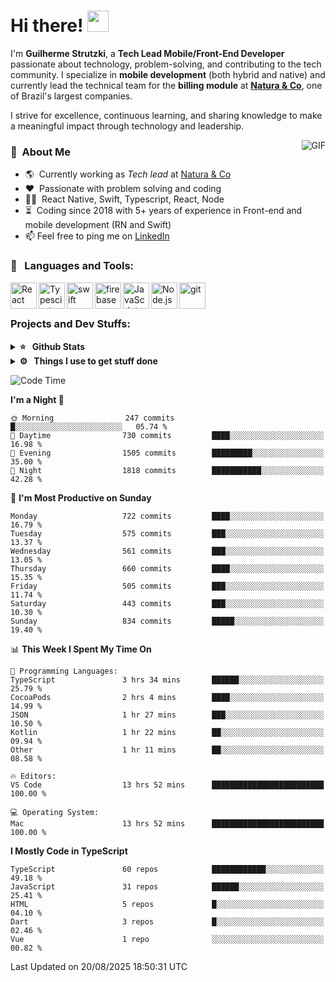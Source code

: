# Hi there! <img src="https://github.com/TheDudeThatCode/TheDudeThatCode/blob/master/Assets/Hi.gif" width="34px" height="34px">

I'm **Guilherme Strutzki**, a **Tech Lead Mobile/Front-End Developer** passionate about technology, problem-solving, and contributing to the tech community. I specialize in **mobile development** (both hybrid and native) and currently lead the technical team for the **billing module** at **[Natura & Co](https://www.naturaeco.com/pt-br/)**, one of Brazil's largest companies. 

I strive for excellence, continuous learning, and sharing knowledge to make a meaningful impact through technology and leadership.

<img align="right" alt="GIF" src="https://spotify-github-profile.vercel.app/api/view?uid=22gkdonhf4okms5x5dsdjx7sy&cover_image=true&theme=default&bar_color=09ff00&bar_color_cover=false"/>

### :space_invader: &nbsp;About Me
- :earth_americas:&nbsp; Currently working as _Tech lead_ at [Natura & Co](https://www.naturaeco.com/pt-br/)
- :heart: &nbsp;Passionate with problem solving and coding
- :technologist: &nbsp;React Native, Swift, Typescript, React, Node
- :hourglass_flowing_sand: &nbsp;Coding since 2018 with 5+ years of experience in Front-end and mobile development (RN and Swift)
- 📫  Feel free to ping me on [LinkedIn](https://www.linkedin.com/in/guilherme-strutzki/?locale=en_US)

### 🔨 &nbsp; Languages and Tools:
<a href="https://reactjs.org/" target="_blank"> <img align="left" alt="React" height ="42px" src="https://raw.githubusercontent.com/rahul-jha98/github_readme_icons/main/language_and_tools/square/react/react.svg"></a>
<a href="https://www.typescriptlang.org/" target="_blank"><img align="left" alt="Typescirpt" height ="42px" src="https://raw.githubusercontent.com/rahul-jha98/github_readme_icons/main/language_and_tools/square/typescript/typescript.svg"></a>
<a href="https://developer.apple.com/swift/" target="_blank"> <img align="left" src="https://raw.githubusercontent.com/rahul-jha98/github_readme_icons/main/language_and_tools/square/swift/swift.svg" alt="swift" height="42px"/> </a> 
<a href="https://firebase.google.com/" target="_blank"> <img align="left" src="https://raw.githubusercontent.com/rahul-jha98/github_readme_icons/main/language_and_tools/square/firebase/firebase.svg" alt="firebase" height ="42px"/> </a>
<a href="https://developer.mozilla.org/en-US/docs/Web/JavaScript" target="_blank"> <img align="left" alt="JavaScript" height ="42px"  src="https://raw.githubusercontent.com/rahul-jha98/github_readme_icons/main/language_and_tools/square/javascript/javascript.svg"> </a>
<a href="https://nodejs.org" target="_blank"><img align="left" alt="Node.js" height ="42px" src="https://raw.githubusercontent.com/rahul-jha98/github_readme_icons/main/language_and_tools/square/node/node.svg"></a>
<a href="https://git-scm.com/" target="_blank"> <img src="https://raw.githubusercontent.com/rahul-jha98/github_readme_icons/main/language_and_tools/square/git-scm/git-scm.svg" align="left" alt="git" height='42px'/> </a> </br></br>


### Projects and Dev Stuffs:

<details>	
  <summary><b>⭐ &nbsp; Github Stats</b></summary>
  <br />
  <img src="https://github-readme-stats.vercel.app/api?username=guistrutzki&show_icons=true&theme=tokyonight"/>
</details>
 
<details>	
  <br />
  <summary><b>⚙️ &nbsp; Things I use to get stuff done</b></summary>
  	<ul>
  	    <li><b>OS:</b> macOS Big Sur 11.2</li>
	    <li><b>Laptop: </b> MacBook Pro (i7, Mid 2014)</li>
  	    <li><b>Browser: </b> Chrome</li>
	    <li><b>Terminal: </b> ZSH: Oh My Zsh</li>
	    <li><b>Code Editor:</b> VScode, XCode and Android Studio</li>
	    <li><b>To Stay Updated:</b> Twitter, Youtube and Instagram.</li>
	</ul>	
</details>

<!--START_SECTION:waka-->
![Code Time](http://img.shields.io/badge/Code%20Time-2%2C158%20hrs%2044%20mins-blue)

**I'm a Night 🦉** 

```text
🌞 Morning                247 commits         █░░░░░░░░░░░░░░░░░░░░░░░░   05.74 % 
🌆 Daytime                730 commits         ████░░░░░░░░░░░░░░░░░░░░░   16.98 % 
🌃 Evening                1505 commits        █████████░░░░░░░░░░░░░░░░   35.00 % 
🌙 Night                  1818 commits        ███████████░░░░░░░░░░░░░░   42.28 % 
```
📅 **I'm Most Productive on Sunday** 

```text
Monday                   722 commits         ████░░░░░░░░░░░░░░░░░░░░░   16.79 % 
Tuesday                  575 commits         ███░░░░░░░░░░░░░░░░░░░░░░   13.37 % 
Wednesday                561 commits         ███░░░░░░░░░░░░░░░░░░░░░░   13.05 % 
Thursday                 660 commits         ████░░░░░░░░░░░░░░░░░░░░░   15.35 % 
Friday                   505 commits         ███░░░░░░░░░░░░░░░░░░░░░░   11.74 % 
Saturday                 443 commits         ███░░░░░░░░░░░░░░░░░░░░░░   10.30 % 
Sunday                   834 commits         █████░░░░░░░░░░░░░░░░░░░░   19.40 % 
```


📊 **This Week I Spent My Time On** 

```text
💬 Programming Languages: 
TypeScript               3 hrs 34 mins       ██████░░░░░░░░░░░░░░░░░░░   25.79 % 
CocoaPods                2 hrs 4 mins        ████░░░░░░░░░░░░░░░░░░░░░   14.99 % 
JSON                     1 hr 27 mins        ███░░░░░░░░░░░░░░░░░░░░░░   10.50 % 
Kotlin                   1 hr 22 mins        ██░░░░░░░░░░░░░░░░░░░░░░░   09.94 % 
Other                    1 hr 11 mins        ██░░░░░░░░░░░░░░░░░░░░░░░   08.58 % 

🔥 Editors: 
VS Code                  13 hrs 52 mins      █████████████████████████   100.00 % 

💻 Operating System: 
Mac                      13 hrs 52 mins      █████████████████████████   100.00 % 
```

**I Mostly Code in TypeScript** 

```text
TypeScript               60 repos            ████████████░░░░░░░░░░░░░   49.18 % 
JavaScript               31 repos            ██████░░░░░░░░░░░░░░░░░░░   25.41 % 
HTML                     5 repos             █░░░░░░░░░░░░░░░░░░░░░░░░   04.10 % 
Dart                     3 repos             █░░░░░░░░░░░░░░░░░░░░░░░░   02.46 % 
Vue                      1 repo              ░░░░░░░░░░░░░░░░░░░░░░░░░   00.82 % 
```




 Last Updated on 20/08/2025 18:50:31 UTC
<!--END_SECTION:waka-->
